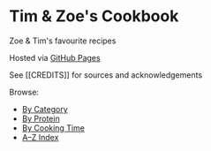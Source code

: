 # Tim & Zoe's Cookbook
Zoe & Tim's favourite recipes

Hosted via [GitHub Pages](https://your-username.github.io/your-repo-name)

See [[CREDITS]] for sources and acknowledgements

Browse:
- [By Category](categories.md)
- [By Protein](indexes/protein.md)
- [By Cooking Time](indexes/time.md)
- [A–Z Index](indexes/alphabet.md)